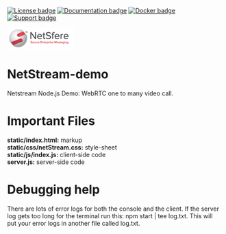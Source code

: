 [![License badge](https://img.shields.io/badge/license-Apache2-orange.svg)](http://www.apache.org/licenses/LICENSE-2.0)
[![Documentation badge](https://readthedocs.org/projects/fiware-orion/badge/?version=latest)](http://doc-kurento.readthedocs.org/en/latest/)
[![Docker badge](https://img.shields.io/docker/pulls/fiware/orion.svg)](https://hub.docker.com/r/fiware/stream-oriented-kurento/)
[![Support badge]( https://img.shields.io/badge/support-sof-yellowgreen.svg)](http://stackoverflow.com/questions/tagged/kurento)

<img id="logo-header" src="static/images/netsfere-logo.png" height="50px" alt="NetSfere Logo">

NetStream-demo
=====================

Netstream Node.js Demo: WebRTC one to many video call.

Important Files
=====================

<b>static/index.html:</b> markup <br>
<b>static/css/netStream.css:</b> style-sheet <br>
<b>static/js/index.js:</b> client-side code <br>
<b>server.js:</b> server-side code

Debugging help
=====================

There are lots of error logs for both the console and the client.
If the server log gets too long for the terminal run this: npm start | tee log.txt.
This will put your error logs in another file called log.txt.
